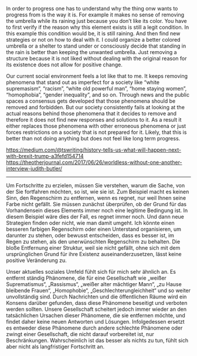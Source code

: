 
In order to progress one has to understand why the thing onw wants to progress from is the way it is. For example it makes no sense of removing the umbrella while its raining just because you don’t like its color. You have to first verify if the reason why this element exists is still a legit condition. In this example this condition would be, it is still raining. And then find new strategies or not on how to deal with it. I could organize a better colored umbrella or a shelter to stand under or consciously decide that standing in the rain is better than keeping the unwanted umbrella. Just removing a structure because it is not liked without dealing with the original reason for its existence does not allow for positive change.

Our current social environment feels a lot like that to me. It keeps removing phenomena that stand out as imperfect for a society like “white supremasism“, “racism”, “white old powerful man”, “home staying women”, “homophobia”, “gender inequality”, and so on. Through news and the public spaces a consensus gets developed that those phenomena should be removed and forbidden. But our society consistently fails at looking at the actual reasons behind those phenomena that it decides to remove and therefore it does not find new responses and solutions to it. As a result it either replaces those phenomena with other erroneous phenomena or just forces restrictions on a society that is not prepared for it. Likely, that this is better than not doing anything but does not feel like long term progress.


https://medium.com/@tswriting/history-tells-us-what-will-happen-next-with-brexit-trump-a3fefd154714
https://theotherjournal.com/2017/06/26/worldless-without-one-another-interview-judith-butler/

----------------------

Um Fortschritte zu erzielen, müssen Sie verstehen, warum die Sache, von der Sie fortfahren möchten, so ist, wie sie ist. Zum Beispiel macht es keinen Sinn, den Regenschirm zu entfernen, wenn es regnet, nur weil Ihnen seine Farbe nicht gefällt. Sie müssen zunächst überprüfen, ob der Grund für das Vorhandensein dieses Elements immer noch eine legitime Bedingung ist. In diesem Beispiel wäre dies der Fall, es regnet immer noch. Und dann neue Strategien finden oder nicht, wie man damit umgeht. Ich könnte einen besseren farbigen Regenschirm oder einen Unterstand organisieren, um darunter zu stehen, oder bewusst entscheiden, dass es besser ist, im Regen zu stehen, als den unerwünschten Regenschirm zu behalten. Die bloße Entfernung einer Struktur, weil sie nicht gefällt, ohne sich mit dem ursprünglichen Grund für ihre Existenz auseinanderzusetzen, lässt keine positive Veränderung zu.

Unser aktuelles soziales Umfeld fühlt sich für mich sehr ähnlich an. Es entfernt ständig Phänomene, die für eine Gesellschaft wie „weißer Suprematismus“, „Rassismus“, „weißer alter mächtiger Mann“, „zu Hause bleibende Frauen“, „Homophobie“, „Geschlechterungleichheit“ und so weiter unvollständig sind. Durch Nachrichten und die öffentlichen Räume wird ein Konsens darüber gefunden, dass diese Phänomene beseitigt und verboten werden sollten. Unsere Gesellschaft scheitert jedoch immer wieder an den tatsächlichen Ursachen dieser Phänomene, die sie entfernen möchte, und findet daher keine neuen Antworten und Lösungen. Infolgedessen ersetzt es entweder diese Phänomene durch andere schlechte Phänomene oder zwingt einer Gesellschaft, die nicht darauf vorbereitet ist, nur Beschränkungen. Wahrscheinlich ist das besser als nichts zu tun, fühlt sich aber nicht als langfristiger Fortschritt an.
